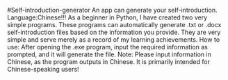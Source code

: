 #Self-introduction-generator
An app can generate your self-introduction.
Language:Chinese!!!
As a beginner in Python, I have created two very simple programs. These programs can automatically generate .txt or .docx self-introduction files based on the information you provide. They are very simple and serve merely as a record of my learning achievements.
How to use:
After opening the .exe program, input the required information as prompted, and it will generate the file. 
Note: Please input information in Chinese, as the program outputs in Chinese. It is primarily intended for Chinese-speaking users!
